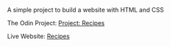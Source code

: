 A simple project to build a website with HTML and CSS 

The Odin Project: [Project: Recipes](https://www.theodinproject.com/lessons/foundations-recipes)

Live Website: [Recipes](https://josephszy.github.io/odin-recipes/)
